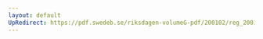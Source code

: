 ```yaml
---
layout: default
UpRedirect: https://pdf.swedeb.se/riksdagen-volumeG-pdf/200102/reg_200102/reg_200102_0167.pdf
---
```

